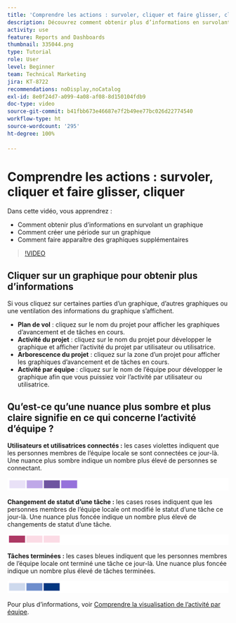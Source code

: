 ```yaml
---
title: 'Comprendre les actions : survoler, cliquer et faire glisser, cliquer'
description: Découvrez comment obtenir plus d’informations en survolant un graphique, en créant une période sur un graphique et en faisant apparaître des graphiques supplémentaires, le tout dans [!UICONTROL Analytique améliorée].
activity: use
feature: Reports and Dashboards
thumbnail: 335044.png
type: Tutorial
role: User
level: Beginner
team: Technical Marketing
jira: KT-8722
recommendations: noDisplay,noCatalog
exl-id: 8e0f24d7-a099-4a08-af08-8d150104fdb9
doc-type: video
source-git-commit: b41fbb673e46687e7f2b49ee77bc026d22774540
workflow-type: ht
source-wordcount: '295'
ht-degree: 100%

---
```


# Comprendre les actions : survoler, cliquer et faire glisser, cliquer

Dans cette vidéo, vous apprendrez :

* Comment obtenir plus d’informations en survolant un graphique
* Comment créer une période sur un graphique
* Comment faire apparaître des graphiques supplémentaires

>[!VIDEO](https://video.tv.adobe.com/v/335044/?quality=12&learn=on)

## Cliquer sur un graphique pour obtenir plus d’informations

Si vous cliquez sur certaines parties d’un graphique, d’autres graphiques ou une ventilation des informations du graphique s’affichent.

* **Plan de vol** : cliquez sur le nom du projet pour afficher les graphiques d’avancement et de tâches en cours.
* **Activité du projet** : cliquez sur le nom du projet pour développer le graphique et afficher l’activité du projet par utilisateur ou utilisatrice.
* **Arborescence du projet** : cliquez sur la zone d’un projet pour afficher les graphiques d’avancement et de tâches en cours.
* **Activité par équipe** : cliquez sur le nom de l’équipe pour développer le graphique afin que vous puissiez voir l’activité par utilisateur ou utilisatrice.

## Qu’est-ce qu’une nuance plus sombre et plus claire signifie en ce qui concerne l’activité d’équipe ?

**Utilisateurs et utilisatrices connectés :** les cases violettes indiquent que les personnes membres de l’équipe locale se sont connectées ce jour-là. Une nuance plus sombre indique un nombre plus élevé de personnes se connectant.

![Image de zones violettes](assets/purple-shaded-boxes.png)

**Changement de statut d’une tâche :** les cases roses indiquent que les personnes membres de l’équipe locale ont modifié le statut d’une tâche ce jour-là. Une nuance plus foncée indique un nombre plus élevé de changements de statut d’une tâche.

![Image de zones roses](assets/pink-shaded-boxes.png)

**Tâches terminées :** les cases bleues indiquent que les personnes membres de l’équipe locale ont terminé une tâche ce jour-là. Une nuance plus foncée indique un nombre plus élevé de tâches terminées.

![Image de zones bleues](assets/blue-shaded-boxes.png)

Pour plus d’informations, voir [Comprendre la visualisation de l’activité par équipe](https://experienceleague.adobe.com/docs/workfront/using/reporting/enhanced-analytics/activity-by-team-overview.html?lang=fr).
